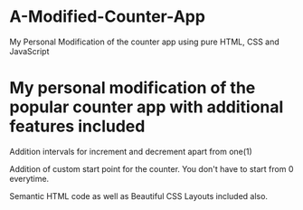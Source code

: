 # A-Modified-Counter-App
My Personal Modification of the counter app using pure HTML, CSS and JavaScript

# My personal modification of the popular counter app with additional features included
 
 Addition intervals for increment and decrement apart from one(1)

 Addition of custom start point for the counter. You don't have to start from 0 everytime.

 Semantic HTML code as well as Beautiful CSS Layouts included also.